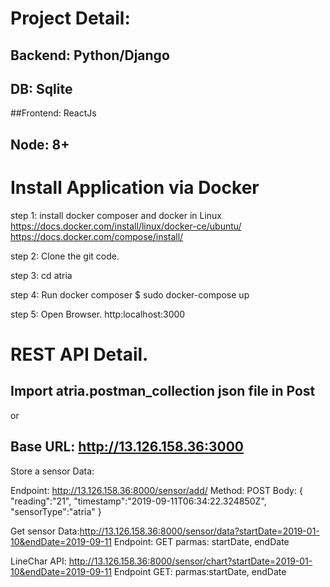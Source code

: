 
# Project Detail:

## Backend: Python/Django
## DB: Sqlite

##Frontend: ReactJs
## Node: 8+

# Install Application via Docker

step 1: install docker composer  and docker in Linux
https://docs.docker.com/install/linux/docker-ce/ubuntu/
https://docs.docker.com/compose/install/

step 2: Clone the git code.

step 3: cd atria

step 4: Run docker composer 
$ sudo docker-compose up

step 5: Open Browser.
 http:localhost:3000

# REST API Detail.

## Import atria.postman_collection json file in Post

or 
## Base URL: http://13.126.158.36:3000

Store a sensor Data:

Endpoint: http://13.126.158.36:8000/sensor/add/
Method: POST
Body:
{
	"reading":"21",
	"timestamp":"2019-09-11T06:34:22.324850Z",
	"sensorType":"atria"
}

Get sensor Data:http://13.126.158.36:8000/sensor/data?startDate=2019-01-10&endDate=2019-09-11
Endpoint: GET
parmas: startDate, endDate

LineChar API: http://13.126.158.36:8000/sensor/chart?startDate=2019-01-10&endDate=2019-09-11
Endpoint GET:
parmas:startDate, endDate





